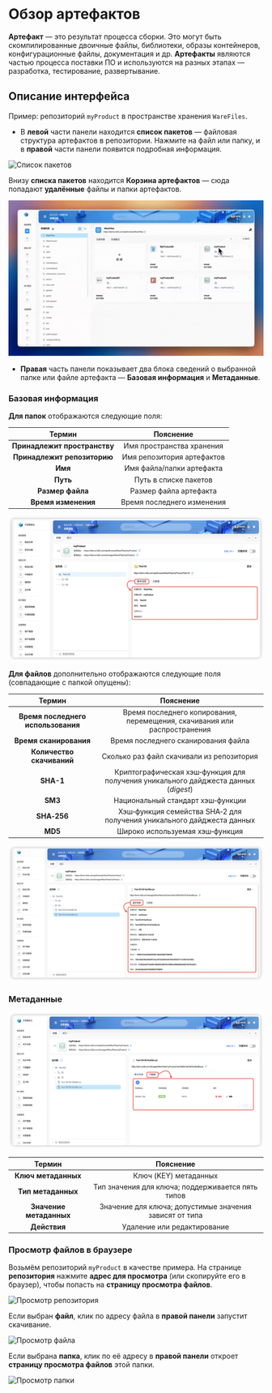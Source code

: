 # Обзор артефактов

**Артефакт** — это результат процесса сборки. Это могут быть скомпилированные двоичные файлы, библиотеки, образы контейнеров, конфигурационные файлы, документация и др. **Артефакты** являются частью процесса поставки ПО и используются на разных этапах — разработка, тестирование, развертывание.

## Описание интерфейса

Пример: репозиторий `myProduct` в пространстве хранения `WareFiles`.

- В **левой** части панели находится **список пакетов** — файловая структура артефактов в репозитории. Нажмите на файл или папку, и в **правой** части панели появится подробная информация.

![Список пакетов](warefile-outline-ui-statement1.e44556ec.gif)

Внизу **списка пакетов** находится **Корзина артефактов** — сюда попадают **удалённые** файлы и папки артефактов.

![Корзина артефактов](warefile-outline-ui-statement2.21c298f5.gif)

- **Правая** часть панели показывает два блока сведений о выбранной папке или файле артефакта — **Базовая информация** и **Метаданные**.

### Базовая информация

**Для папок** отображаются следующие поля:

| Термин | Пояснение |
|:--:|:--:|
| **Принадлежит пространству** | Имя пространства хранения |
| **Принадлежит репозиторию** | Имя репозитория артефактов |
| **Имя** | Имя файла/папки артефакта |
| **Путь** | Путь в списке пакетов |
| **Размер файла** | Размер файла артефакта |
| **Время изменения** | Время последнего изменения |

![Базовая информация — папка](warefile-outline-ui-information-dir.f3963cb0.png)

**Для файлов** дополнительно отображаются следующие поля (совпадающие с папкой опущены):  

| Термин | Пояснение |
|:--:|:--:|
| **Время последнего использования** | Время последнего копирования, перемещения, скачивания или распространения |
| **Время сканирования** | Время последнего сканирования файла |
| **Количество скачиваний** | Сколько раз файл скачивали из репозитория |
| **SHA-1** | Криптографическая хэш‑функция для получения уникального дайджеста данных (*digest*) |
| **SM3** | Национальный стандарт хэш‑функции |
| **SHA‑256** | Хэш‑функция семейства SHA‑2 для получения уникального дайджеста данных |
| **MD5** | Широко используемая хэш‑функция |

![Базовая информация — файл](warefile-outline-ui-information-file.cf60b2fa.png)

### Метаданные

![Метаданные](warefile-outline-ui-metadata.7eafba26.png)

| Термин | Пояснение |
|:--:|:--:|
| **Ключ метаданных** | Ключ (KEY) метаданных |
| **Тип метаданных** | Тип значения для ключа; поддерживается пять типов |
| **Значение метаданных** | Значение для ключа; допустимые значения зависят от типа |
| **Действия** | Удаление или редактирование |

### Просмотр файлов в браузере

Возьмём репозиторий `myProduct` в качестве примера. На странице **репозитория** нажмите **адрес для просмотра** (или скопируйте его в браузер), чтобы попасть на **страницу просмотра файлов**.

![Просмотр репозитория](warefile-outline-ui-address1.d89e8acf.gif)

Если выбран **файл**, клик по адресу файла в **правой панели** запустит скачивание.

![Просмотр файла](warefile-outline-ui-address2.595c4fc6.gif)

Если выбрана **папка**, клик по её адресу в **правой панели** откроет **страницу просмотра файлов** этой папки.

![Просмотр папки](warefile-outline-ui-address3.a9174ca1.gif)
